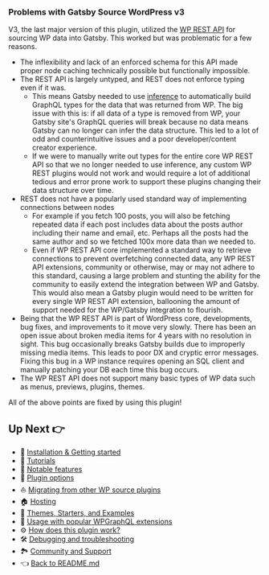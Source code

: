 ### Problems with Gatsby Source WordPress v3

V3, the last major version of this plugin, utilized the [WP REST API](https://developer.wordpress.org/rest-api/) for sourcing WP data into Gatsby. This worked but was problematic for a few reasons.

- The inflexibility and lack of an enforced schema for this API made proper node caching technically possible but functionally impossible.
- The REST API is largely untyped, and REST does not enforce typing even if it was.
  - This means Gatsby needed to use [inference](https://www.gatsbyjs.org/docs/glossary/#inference) to automatically build GraphQL types for the data that was returned from WP. The big issue with this is: if all data of a type is removed from WP, your Gatsby site's GraphQL queries will break because no data means Gatsby can no longer can infer the data structure. This led to a lot of odd and counterintuitive issues and a poor developer/content creator experience.
  - If we were to manually write out types for the entire core WP REST API so that we no longer needed to use inference, any custom WP REST plugins would not work and would require a lot of additional tedious and error prone work to support these plugins changing their data structure over time.
- REST does not have a popularly used standard way of implementing connections between nodes
  - For example if you fetch 100 posts, you will also be fetching repeated data if each post includes data about the posts author including their name and email, etc. Perhaps all the posts had the same author and so we fetched 100x more data than we needed to.
  - Even if WP REST API core implemented a standard way to retrieve connections to prevent overfetching connected data, any WP REST API extensions, community or otherwise, may or may not adhere to this standard, causing a large problem and stunting the ability for the community to easily extend the integration between WP and Gatsby. This would also mean a Gatsby plugin would need to be written for every single WP REST API extension, ballooning the amount of support needed for the WP/Gatsby integration to flourish.
- Being that the WP REST API is part of WordPress core, developments, bug fixes, and improvements to it move very slowly. There has been an open issue about broken media items for 4 years with no resolution in sight. This bug occasionally breaks Gatsby builds due to improperly missing media items. This leads to poor DX and cryptic error messages. Fixing this bug in a WP instance requires opening an SQL client and manually patching your DB each time this bug occurs.
- The WP REST API does not support many basic types of WP data such as menus, previews, plugins, themes.



All of the above points are fixed by using this plugin!



## Up Next :point_right:

- :runner: [Installation & Getting started](./getting-started.md)
- :school: [Tutorials](./tutorials/index.md)
- :feet: [Notable features](./features.md)
- :electric_plug: [Plugin options](./plugin-options.md)
- :boat: [Migrating from other WP source plugins](./migrating-from-other-wp-source-plugins.md)
- :house: [Hosting](./hosting.md)
- :athletic_shoe: [Themes, Starters, and Examples](./themes-starters-examples.md)
-  :medal_sports: [Usage with popular WPGraphQL extensions](./usage-with-popular-wp-graphql-extensions.md)
- :gear: [How does this plugin work?](./how-does-this-plugin-work.md)
- :hammer_and_wrench: [Debugging and troubleshooting](./debugging-and-troubleshooting.md)
- :national_park: [Community and Support](./community-and-support.md)
- :point_left: [Back to README.md](../README.md)


